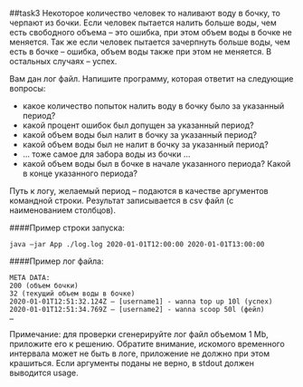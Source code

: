 ##task3
Некоторое количество человек то наливают воду в бочку, то черпают из бочки. Если человек
пытается налить больше воды, чем есть свободного объема – это ошибка, при этом объем воды в
бочке не меняется. Так же если человек пытается зачерпнуть больше воды, чем есть в бочке –
ошибка, объем воды также при этом не меняется. В остальных случаях – успех.

Вам дан лог файл. Напишите программу, которая ответит на следующие вопросы:
- какое количество попыток налить воду в бочку было за указанный период?
- какой процент ошибок был допущен за указанный период?
- какой объем воды был налит в бочку за указанный период?
- какой объем воды был не налит в бочку за указанный период?
- … тоже самое для забора воды из бочки …
- какой объем воды был в бочке в начале указанного периода? Какой в конце указанного
периода?
  
Путь к логу, желаемый период – подаются в качестве аргументов командной строки. Результат
записывается в csv файл (с наименованием столбцов).

####Пример строки запуска: 
````
java –jar App ./log.log 2020-01-01T12:00:00 2020-01-01T13:00:00
````

####Пример лог файла:
````
META DATA:
200 (объем бочки)
32 (текущий объем воды в бочке)
2020-01-01Т12:51:32.124Z – [username1] - wanna top up 10l (успех)
2020-01-01Т12:51:34.769Z – [username2] - wanna scoop 50l (фейл)
…
````

Примечание: для проверки сгенерируйте лог файл объемом 1 Mb, приложите его к решению.
Обратите внимание, искомого временного интервала может не быть в логе, приложение не
должно при этом крашиться. Если аргументы поданы не верно, в stdout должен выводится usage.